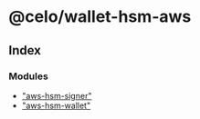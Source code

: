 # @celo/wallet-hsm-aws

## Index

### Modules

* ["aws-hsm-signer"](modules/_aws_hsm_signer_.md)
* ["aws-hsm-wallet"](modules/_aws_hsm_wallet_.md)

